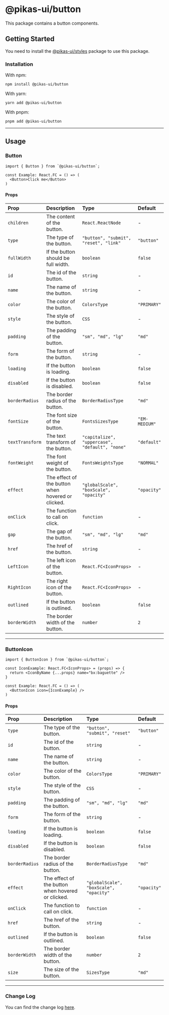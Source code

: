 # @pikas-ui/button

This package contains a button components.

## Getting Started

You need to install the [@pikas-ui/styles](../styles/README.md) package to use this package.

### Installation

With npm:

```
npm install @pikas-ui/button
```

With yarn:

```
yarn add @pikas-ui/button
```

With pnpm:

```
pnpm add @pikas-ui/button
```

---

## Usage

### Button

```tsx
import { Button } from `@pikas-ui/button`;

const Example: React.FC = () => (
  <Button>Click me</Button>
)
```

#### Props

| Prop            | Description                                       | Type                                           | Default       |
|:----------------|:--------------------------------------------------|:-----------------------------------------------|:--------------|
| `children`      | The content of the button.                        | `React.ReactNode`                              | -             |
| `type`          | The type of the button.                           | `"button", "submit", "reset", "link"`          | `"button"`    |
| `fullWidth`     | If the button should be full width.               | `boolean`                                      | `false`       |
| `id`            | The id of the button.                             | `string`                                       | -             |
| `name`          | The name of the button.                           | `string`                                       | -             |
| `color`         | The color of the button.                          | `ColorsType`                                   | `"PRIMARY"`   |
| `style`         | The style of the button.                          | `CSS`                                          | -             |
| `padding`       | The padding of the button.                        | `"sm", "md", "lg"`                             | `"md"`        |
| `form`          | The form of the button.                           | `string`                                       | -             |
| `loading`       | If the button is loading.                         | `boolean`                                      | `false`       |
| `disabled`      | If the button is disabled.                        | `boolean`                                      | `false`       |
| `borderRadius`  | The border radius of the button.                  | `BorderRadiusType`                             | `"md"`        |
| `fontSize`      | The font size of the button.                      | `FontsSizesType`                               | `"EM-MEDIUM"` |
| `textTransform` | The text transform of the button.                 | `"capitalize", "uppercase", "default", "none"` | `"default"`   |
| `fontWeight`    | The font weight of the button.                    | `FontsWeightsType`                             | `"NORMAL"`    |
| `effect`        | The effect of the button when hovered or clicked. | `"globalScale", "boxScale", "opacity"`         | `"opacity"`   |
| `onClick`       | The function to call on click.                    | `function`                                     | -             |
| `gap`           | The gap of the button.                            | `"sm", "md", "lg"`                             | `"md"`        |
| `href`          | The href of the button.                           | `string`                                       | -             |
| `LeftIcon`      | The left icon of the button.                      | `React.FC<IconProps>`                          | -             |
| `RightIcon`     | The right icon of the button.                     | `React.FC<IconProps>`                          | -             |
| `outlined`      | If the button is outlined.                        | `boolean`                                      | `false`       |
| `borderWidth`   | The border width of the button.                   | `number`                                       | `2`           |

---

### ButtonIcon

```tsx
import { ButtonIcon } from `@pikas-ui/button`;

const IconExample: React.FC<IconProps> = (props) => {
  return <IconByName {...props} name="bx:baguette" />
}

const Example: React.FC = () => (
  <ButtonIcon icon={IconExample} />
)
```

#### Props
| Prop           | Description                                       | Type                                   | Default     |
|:---------------|:--------------------------------------------------|:---------------------------------------|:------------|
| `type`         | The type of the button.                           | `"button", "submit", "reset"`          | `"button"`  |
| `id`           | The id of the button.                             | `string`                               | -           |
| `name`         | The name of the button.                           | `string`                               | -           |
| `color`        | The color of the button.                          | `ColorsType`                           | `"PRIMARY"` |
| `style`        | The style of the button.                          | `CSS`                                  | -           |
| `padding`      | The padding of the button.                        | `"sm", "md", "lg"`                     | `"md"`      |
| `form`         | The form of the button.                           | `string`                               | -           |
| `loading`      | If the button is loading.                         | `boolean`                              | `false`     |
| `disabled`     | If the button is disabled.                        | `boolean`                              | `false`     |
| `borderRadius` | The border radius of the button.                  | `BorderRadiusType`                     | `"md"`      |
| `effect`       | The effect of the button when hovered or clicked. | `"globalScale", "boxScale", "opacity"` | `"opacity"` |
| `onClick`      | The function to call on click.                    | `function`                             | -           |
| `href`         | The href of the button.                           | `string`                               | -           |
| `outlined`     | If the button is outlined.                        | `boolean`                              | `false`     |
| `borderWidth`  | The border width of the button.                   | `number`                               | `2`         |
| `size`         | The size of the button.                           | `SizesType`                            | `"md"`      |

---

### Change Log
You can find the change log [here](CHANGELOG.md).